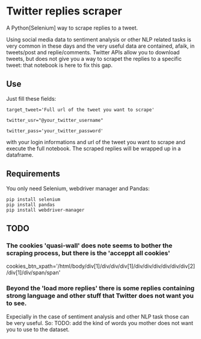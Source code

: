 # Twitter replies scraper
A Python[Selenium] way to scrape replies to a tweet.

Using social media data to sentiment analysis or other NLP related tasks is very common in these days and the very useful data are contained, afaik, 
in tweets/post and replie/comments.
Twitter APIs allow you to download tweets, but does not give you a way to scrapet the replies to a specific tweet: that notebook is here to fix this gap.

## Use

Just fill these fields:

    target_tweet='Full url of the tweet you want to scrape'

    twitter_usr="@your_twitter_username"

    twitter_pass='your_twitter_password'


with your login informations and url of the tweet you want to scrape and execute the full notebook. The scraped replies will be wrapped up in a dataframe.

## Requirements

You only need Selenium, webdriver manager and Pandas:

    pip install selenium
    pip install pandas
    pip install webdriver-manager


## TODO

### The cookies 'quasi-wall' does note seems to bother the scraping process, but there is the 'acceppt all cookies'
cookies_btn_xpath='/html/body/div[1]/div/div/div[1]/div/div/div/div/div/div[2]/div[1]/div/span/span'

### Beyond the 'load more replies' there is some replies containing strong language and other stuff that Twitter does not want you to see. 
Expecially in the case of sentiment analysis and other NLP task those can be very useful. So:
TODO: add the kind of words you mother does not want you to use to the dataset.
